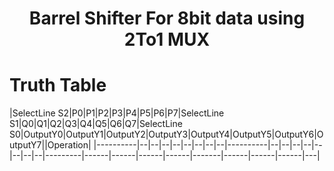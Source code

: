 <h1 align="center"><b>Barrel Shifter For 8bit data using 2To1 MUX</b></h1>

# Truth Table 
|SelectLine S2|P0|P1|P2|P3|P4|P5|P6|P7|SelectLine S1|Q0|Q1|Q2|Q3|Q4|Q5|Q6|Q7|SelectLine S0|OutputY0|OutputY1|OutputY2|OutputY3|OutputY4|OutputY5|OutputY6|OutputY7||Operation|
|----------|--|--|--|--|--|--|--|--|----------|--|--|--|--|--|--|--|--|---------|------|------|------|------|-------|------|------|------|---|

